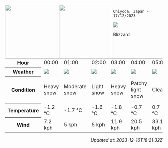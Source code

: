 <div><img align="left" height="170px" src="https://github-readme-stats.vercel.app/api?username=ryota-murakami&show_icons=true&theme=gotham" /><img align="left" height="170px" src="https://github-readme-stats.vercel.app/api/top-langs/?username=ryota-murakami&theme=gotham&layout=compact" /></div>



`Chiyoda, Japan - 17/12/2023`

<img src="https://cdn.weatherapi.com/weather/64x64/day/230.png"/>

Blizzard


<table>
    <tr>
        <th>Hour</th>
        <td>00:00</td><td>01:00</td><td>02:00</td><td>03:00</td><td>04:00</td><td>05:00</td><td>06:00</td><td>07:00</td><td>08:00</td><td>09:00</td><td>10:00</td><td>11:00</td><td>12:00</td><td>13:00</td><td>14:00</td><td>15:00</td><td>16:00</td><td>17:00</td><td>18:00</td><td>19:00</td><td>20:00</td><td>21:00</td><td>22:00</td><td>23:00</td>
    </tr>
    <tr>
        <th>Weather</th>
        <td><img src="https://cdn.weatherapi.com/weather/64x64/night/338.png"></img></td><td><img src="https://cdn.weatherapi.com/weather/64x64/night/332.png"></img></td><td><img src="https://cdn.weatherapi.com/weather/64x64/night/326.png"></img></td><td><img src="https://cdn.weatherapi.com/weather/64x64/night/338.png"></img></td><td><img src="https://cdn.weatherapi.com/weather/64x64/night/323.png"></img></td><td><img src="https://cdn.weatherapi.com/weather/64x64/night/113.png"></img></td><td><img src="https://cdn.weatherapi.com/weather/64x64/night/119.png"></img></td><td><img src="https://cdn.weatherapi.com/weather/64x64/day/230.png"></img></td><td><img src="https://cdn.weatherapi.com/weather/64x64/day/335.png"></img></td><td><img src="https://cdn.weatherapi.com/weather/64x64/day/230.png"></img></td><td><img src="https://cdn.weatherapi.com/weather/64x64/day/335.png"></img></td><td><img src="https://cdn.weatherapi.com/weather/64x64/day/227.png"></img></td><td><img src="https://cdn.weatherapi.com/weather/64x64/day/230.png"></img></td><td><img src="https://cdn.weatherapi.com/weather/64x64/day/230.png"></img></td><td><img src="https://cdn.weatherapi.com/weather/64x64/day/230.png"></img></td><td><img src="https://cdn.weatherapi.com/weather/64x64/day/230.png"></img></td><td><img src="https://cdn.weatherapi.com/weather/64x64/night/230.png"></img></td><td><img src="https://cdn.weatherapi.com/weather/64x64/night/230.png"></img></td><td><img src="https://cdn.weatherapi.com/weather/64x64/night/230.png"></img></td><td><img src="https://cdn.weatherapi.com/weather/64x64/night/230.png"></img></td><td><img src="https://cdn.weatherapi.com/weather/64x64/night/230.png"></img></td><td><img src="https://cdn.weatherapi.com/weather/64x64/night/371.png"></img></td><td><img src="https://cdn.weatherapi.com/weather/64x64/night/332.png"></img></td><td><img src="https://cdn.weatherapi.com/weather/64x64/night/338.png"></img></td>
    </tr>
    <tr>
        <th>Condition</th>
        <td width="200px">Heavy snow</td><td width="200px">Moderate snow</td><td width="200px">Light snow</td><td width="200px">Heavy snow</td><td width="200px">Patchy light snow</td><td width="200px">Clear</td><td width="200px">Cloudy</td><td width="200px">Blizzard</td><td width="200px">Patchy heavy snow</td><td width="200px">Blizzard</td><td width="200px">Patchy heavy snow</td><td width="200px">Blowing snow</td><td width="200px">Blizzard</td><td width="200px">Blizzard</td><td width="200px">Blizzard</td><td width="200px">Blizzard</td><td width="200px">Blizzard</td><td width="200px">Blizzard</td><td width="200px">Blizzard</td><td width="200px">Blizzard</td><td width="200px">Blizzard</td><td width="200px">Moderate or heavy snow showers</td><td width="200px">Moderate snow</td><td width="200px">Heavy snow</td>
    </tr>
    <tr>
        <th>Temperature</th>
        <td>-1.2 °C</td><td>-1.7 °C</td><td>-1.6 °C</td><td>-1.8 °C</td><td>-0.7 °C</td><td>0.7 °C</td><td>1.1 °C</td><td>1.1 °C</td><td>1.6 °C</td><td>1 °C</td><td>0.4 °C</td><td>-0 °C</td><td>-0.6 °C</td><td>-0.9 °C</td><td>-1.6 °C</td><td>-2.5 °C</td><td>-3 °C</td><td>-3 °C</td><td>-3.6 °C</td><td>-4.3 °C</td><td>-4.7 °C</td><td>-4.7 °C</td><td>-4.3 °C</td><td>-4.9 °C</td>
    </tr>
    <tr>
        <th>Wind</th>
        <td>7.2 kph</td><td>5 kph</td><td>5 kph</td><td>11.9 kph</td><td>20.5 kph</td><td>33.1 kph</td><td>41.8 kph</td><td>43.9 kph</td><td>42.8 kph</td><td>41.8 kph</td><td>39.2 kph</td><td>40 kph</td><td>38.2 kph</td><td>32.4 kph</td><td>28.8 kph</td><td>27.4 kph</td><td>27.7 kph</td><td>37.8 kph</td><td>37.1 kph</td><td>31 kph</td><td>29.2 kph</td><td>26.6 kph</td><td>26.3 kph</td><td>23.4 kph</td>
    </tr>
</table>


<div align="right">

*Updated at: 2023-12-16T18:21:32Z*

</div>

